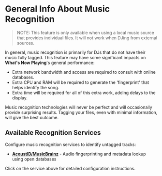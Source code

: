 # General Info About Music Recognition

> NOTE: This feature is only available when using a local music source
> that provides individual files. It will not work when DJing from
> external sources.

In general, music recognition is primarily for DJs that do not have
their music fully tagged. This feature may have some significant impacts
on **What's Now Playing**'s general performance:

- Extra network bandwidth and access are required to consult with online
  databases.
- Extra CPU and RAM will be required to generate the 'fingerprint' that
  helps identify the song.
- Extra time will be required for all of this extra work, adding delays
  to the display.

Music recognition technologies will never be perfect and will
occasionally provide surprising results. Tagging your files, even with
minimal information, will give the best outcome.

## Available Recognition Services

Configure music recognition services to identify untagged tracks:

- **[AcoustID/MusicBrainz](acoustidmb.md)** - Audio fingerprinting and metadata lookup using open databases

Click on the service above for detailed configuration instructions.
